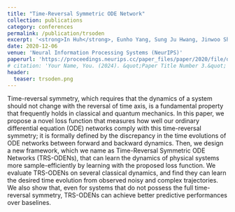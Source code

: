 ```yaml
---
title: "Time-Reversal Symmetric ODE Network"
collection: publications
category: conferences
permalink: /publication/trsoden
excerpt: '<strong>In Huh</strong>, Eunho Yang, Sung Ju Hwang, Jinwoo Shin'
date: 2020-12-06
venue: 'Neural Information Processing Systems (NeurIPS)'
paperurl: 'https://proceedings.neurips.cc/paper_files/paper/2020/file/db8419f41d890df802dca330e6284952-Paper.pdf'
# citation: 'Your Name, You. (2024). &quot;Paper Title Number 3.&quot; <i>GitHub Journal of Bugs</i>. 1(3).'
header:
  teaser: trsoden.png
---
```


Time-reversal symmetry, which requires that the dynamics of a system should not change with the reversal of time axis, is a fundamental property that frequently holds in classical and quantum mechanics. In this paper, we propose a novel loss function that measures how well our ordinary differential equation (ODE) networks comply with this time-reversal symmetry; it is formally defined by the discrepancy in the time evolutions of ODE networks between forward and backward dynamics. Then, we design a new framework, which we name as Time-Reversal Symmetric ODE Networks (TRS-ODENs), that can learn the dynamics of physical systems more sample-efficiently by learning with the proposed loss function. We evaluate TRS-ODENs on several classical dynamics, and find they can learn the desired time evolution from observed noisy and complex trajectories. We also show that, even for systems that do not possess the full time-reversal symmetry, TRS-ODENs can achieve better predictive performances over baselines.